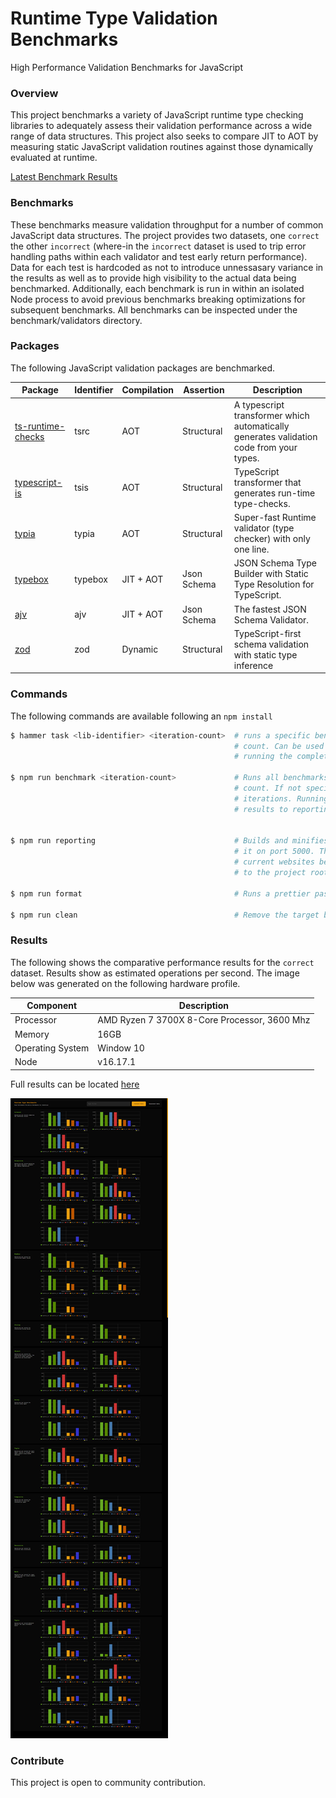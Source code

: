 # Runtime Type Validation Benchmarks

High Performance Validation Benchmarks for JavaScript

### Overview

This project benchmarks a variety of JavaScript runtime type checking libraries to adequately assess their validation performance across a wide range of data structures. This project also seeks to compare JIT to AOT by measuring static JavaScript validation routines against those dynamically evaluated at runtime.

[Latest Benchmark Results](https://sinclairzx81.github.io/runtime-type-benchmarks/)

### Benchmarks

These benchmarks measure validation throughput for a number of common JavaScript data structures. The project provides two datasets, one `correct` the other `incorrect` (where-in the `incorrect` dataset is used to trip error handling paths within each validator and test early return performance). Data for each test is hardcoded as not to introduce unnessasary variance in the results as well as to provide high visibility to the actual data being benchmarked. Additionally, each benchmark is run in within an isolated Node process to avoid previous benchmarks breaking optimizations for subsequent benchmarks. All benchmarks can be inspected under the benchmark/validators directory.

### Packages

The following JavaScript validation packages are benchmarked.

| Package                                                              | Identifier | Compilation    | Assertion        | Description                                                                                |
|---                                                                   |---         |---             |---               |---                                                                                         |
| [ts-runtime-checks](https://github.com/GoogleFeud/ts-runtime-checks) | tsrc       | AOT            | Structural       | A typescript transformer which automatically generates validation code from your types.    |
| [typescript-is](https://github.com/woutervh-/typescript-is)          | tsis       | AOT            | Structural       | TypeScript transformer that generates run-time type-checks.                                |
| [typia](https://github.com/samchon/typia)                            | typia      | AOT            | Structural       | Super-fast Runtime validator (type checker) with only one line.                            |
| [typebox](https://github.com/sinclairzx81/typebox)                   | typebox    | JIT + AOT      | Json Schema      | JSON Schema Type Builder with Static Type Resolution for TypeScript.                       |
| [ajv](https://github.com/ajv-validator/ajv)                          | ajv        | JIT + AOT      | Json Schema      | The fastest JSON Schema Validator.                                                         |
| [zod](https://github.com/colinhacks/zod)                             | zod        | Dynamic        | Structural       | TypeScript-first schema validation with static type inference                              |


### Commands

The following commands are available following an `npm install`

```bash
$ hammer task <lib-identifier> <iteration-count>  # runs a specific benchmark with the given iteration
                                                  # count. Can be used for testing benchmarks without
                                                  # running the complete suite.

$ npm run benchmark <iteration-count>             # Runs all benchmarks with an optional iteration 
                                                  # count. If not specified the default is 10 million
                                                  # iterations. Running the benchmark will write
                                                  # results to reporting/results/<lib>/<test>.json.


$ npm run reporting                               # Builds and minifies the reporting website and serves
                                                  # it on port 5000. This task will also capture the 
                                                  # current websites benchmark results which is written 
                                                  # to the project root (screenshot.png)

$ npm run format                                  # Runs a prettier pass over the project.

$ npm run clean                                   # Remove the target build directory.
```


### Results

The following shows the comparative performance results for the `correct` dataset. Results show as estimated operations per second. The image below was generated on the following hardware profile.


| Component        | Description                                  |
|---               |---                                           |
| Processor        | AMD Ryzen 7 3700X 8-Core Processor, 3600 Mhz | 
| Memory           | 16GB                                         |
| Operating System | Window 10                                    |
| Node             | v16.17.1                                     |

Full results can be located [here](https://sinclairzx81.github.io/runtime-type-benchmarks/)

![](screenshot.png)

### Contribute

This project is open to community contribution.